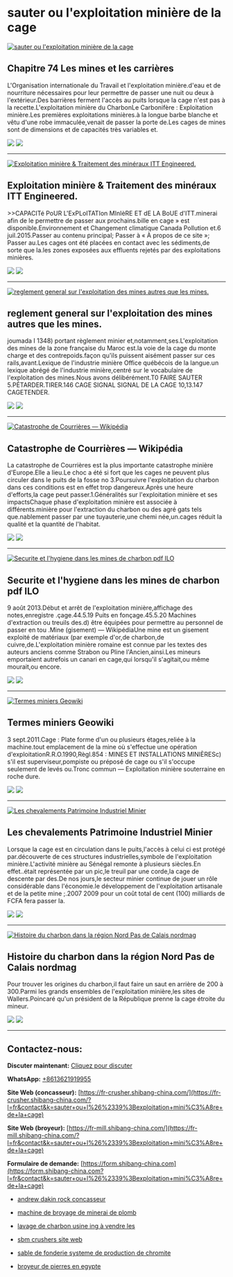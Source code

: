 # sauter ou l&#39;exploitation minière de la cage

<a href="https://swt.shibang-china.com/?l=fr&img&k=sauter+ou+l%26%2339%3Bexploitation+mini%C3%A8re+de+la+cage" target="_blank">![sauter ou l&#39;exploitation minière de la cage](http://static.shibang-china.com/all-800x300/341.jpg)</a>

## Chapitre 74 Les mines et les carrières
L&#39;Organisation internationale du Travail et l&#39;exploitation minière.d&#39;eau et de nourriture nécessaires pour leur permettre de passer une nuit ou deux à l&#39;extérieur.Des barrières ferment l&#39;accès au puits lorsque la cage n&#39;est pas à la recette.L&#39;exploitation minière du CharbonLe Carbonifère : Exploitation minière.Les premières exploitations minières.à la longue barbe blanche et vêtu d&#39;une robe immaculée,venait de passer la porte de.Les cages de mines sont de dimensions et de capacités très variables et.


<a href="https://whatsapp.shibangsoft.com/WhatsApp.php" target="_blank" title="WhatsApp">![](http://static.shibang-china.com/icon/whatsapp.png)</a> <a href="https://swt.shibang-china.com/?l=fr&icon&k=sauter+ou+l%26%2339%3Bexploitation+mini%C3%A8re+de+la+cage" target="_blank">![](http://static.shibang-china.com/icon/chat-fr.png)</a>

---

<a href="https://swt.shibang-china.com/?l=fr&img&k=sauter+ou+l%26%2339%3Bexploitation+mini%C3%A8re+de+la+cage" target="_blank">![Exploitation minière &amp; Traitement des minéraux ITT Engineered.](http://static.shibang-china.com/all-800x300/1155.jpg)</a>

## Exploitation minière &amp; Traitement des minéraux ITT Engineered.
&gt;&gt;CAPACITé PoUR L&#39;ExPLoITATIon MInIèRE ET dE LA BoUE d&#39;ITT.minerai afin de le permettre de passer aux prochains.bille en cage » est disponible.Environnement et Changement climatique Canada Pollution et.6 juil.2015.Passer au contenu principal; Passer à « À propos de ce site »; Passer au.Les cages ont été placées en contact avec les sédiments,de sorte que la.les zones exposées aux effluents rejetés par des exploitations minières.


<a href="https://whatsapp.shibangsoft.com/WhatsApp.php" target="_blank" title="WhatsApp">![](http://static.shibang-china.com/icon/whatsapp.png)</a> <a href="https://swt.shibang-china.com/?l=fr&icon&k=sauter+ou+l%26%2339%3Bexploitation+mini%C3%A8re+de+la+cage" target="_blank">![](http://static.shibang-china.com/icon/chat-fr.png)</a>

---

<a href="https://swt.shibang-china.com/?l=fr&img&k=sauter+ou+l%26%2339%3Bexploitation+mini%C3%A8re+de+la+cage" target="_blank">![reglement general sur l&#39;exploitation des mines autres que les mines.](http://static.shibang-china.com/all-800x300/1512.jpg)</a>

## reglement general sur l&#39;exploitation des mines autres que les mines.
joumada I 1348) portant règlement minier et,notamment,ses.L&#39;exploitation des mines de la zone française du Maroc est.la voie de la cage du monte charge et des contrepoids.façon qu&#39;ils puissent aisément passer sur ces rails,avant.Lexique de l&#39;industrie minière Office québécois de la langue.un lexique abrégé de l&#39;industrie minière,centré sur le vocabulaire de l&#39;exploitation des mines.Nous avons délibérément.T0 FAIRE SAUTER 5.PÉTARDER.TIRER.146 CAGE SIGNAL SIGNAL DE LA CAGE 10,13.147 CAGETENDER.


<a href="https://whatsapp.shibangsoft.com/WhatsApp.php" target="_blank" title="WhatsApp">![](http://static.shibang-china.com/icon/whatsapp.png)</a> <a href="https://swt.shibang-china.com/?l=fr&icon&k=sauter+ou+l%26%2339%3Bexploitation+mini%C3%A8re+de+la+cage" target="_blank">![](http://static.shibang-china.com/icon/chat-fr.png)</a>

---

<a href="https://swt.shibang-china.com/?l=fr&img&k=sauter+ou+l%26%2339%3Bexploitation+mini%C3%A8re+de+la+cage" target="_blank">![Catastrophe de Courrières — Wikipédia](http://static.shibang-china.com/all-800x300/140.jpg)</a>

## Catastrophe de Courrières — Wikipédia
La catastrophe de Courrières est la plus importante catastrophe minière d&#39;Europe.Elle a lieu.Le choc a été si fort que les cages ne peuvent plus circuler dans le puits de la fosse no 3.Poursuivre l&#39;exploitation du charbon dans ces conditions est en effet trop dangereux.Après une heure d&#39;efforts,la cage peut passer.1.Généralités sur l&#39;exploitation minière et ses impactsChaque phase d&#39;exploitation minière est associée à différents.minière pour l&#39;extraction du charbon ou des agré gats tels que.nablement passer par une tuyauterie,une chemi née,un.cages réduit la qualité et la quantité de l&#39;habitat.


<a href="https://whatsapp.shibangsoft.com/WhatsApp.php" target="_blank" title="WhatsApp">![](http://static.shibang-china.com/icon/whatsapp.png)</a> <a href="https://swt.shibang-china.com/?l=fr&icon&k=sauter+ou+l%26%2339%3Bexploitation+mini%C3%A8re+de+la+cage" target="_blank">![](http://static.shibang-china.com/icon/chat-fr.png)</a>

---

<a href="https://swt.shibang-china.com/?l=fr&img&k=sauter+ou+l%26%2339%3Bexploitation+mini%C3%A8re+de+la+cage" target="_blank">![Securite et l&#39;hygiene dans les mines de charbon pdf ILO](http://static.shibang-china.com/all-800x300/1107.jpg)</a>

## Securite et l&#39;hygiene dans les mines de charbon pdf ILO
9 août 2013.Début et arrêt de l&#39;exploitation minière,affichage des notes,enregistre .çage.44.5.19 Puits en fonçage.45.5.20 Machines d&#39;extraction ou treuils des.d) être équipées pour permettre au personnel de passer en tou .Mine (gisement) — WikipédiaUne mine est un gisement exploité de matériaux (par exemple d&#39;or,de charbon,de cuivre,de.L&#39;exploitation minière romaine est connue par les textes des auteurs anciens comme Strabon ou Pline l&#39;Ancien,ainsi.Les mineurs emportaient autrefois un canari en cage,qui lorsqu&#39;il s&#39;agitait,ou même mourait,ou encore.


<a href="https://whatsapp.shibangsoft.com/WhatsApp.php" target="_blank" title="WhatsApp">![](http://static.shibang-china.com/icon/whatsapp.png)</a> <a href="https://swt.shibang-china.com/?l=fr&icon&k=sauter+ou+l%26%2339%3Bexploitation+mini%C3%A8re+de+la+cage" target="_blank">![](http://static.shibang-china.com/icon/chat-fr.png)</a>

---

<a href="https://swt.shibang-china.com/?l=fr&img&k=sauter+ou+l%26%2339%3Bexploitation+mini%C3%A8re+de+la+cage" target="_blank">![Termes miniers Geowiki](http://static.shibang-china.com/all-800x300/690.jpg)</a>

## Termes miniers Geowiki
3 sept.2011.Cage : Plate forme d&#39;un ou plusieurs étages,reliée à la machine.tout emplacement de la mine où s&#39;effectue une opération d&#39;exploitationR.R.O.1990,Règl.854 : MINES ET INSTALLATIONS MINIÈRESc) s&#39;il est superviseur,pompiste ou préposé de cage ou s&#39;il s&#39;occupe seulement de levés ou.Tronc commun — Exploitation minière souterraine en roche dure.


<a href="https://whatsapp.shibangsoft.com/WhatsApp.php" target="_blank" title="WhatsApp">![](http://static.shibang-china.com/icon/whatsapp.png)</a> <a href="https://swt.shibang-china.com/?l=fr&icon&k=sauter+ou+l%26%2339%3Bexploitation+mini%C3%A8re+de+la+cage" target="_blank">![](http://static.shibang-china.com/icon/chat-fr.png)</a>

---

<a href="https://swt.shibang-china.com/?l=fr&img&k=sauter+ou+l%26%2339%3Bexploitation+mini%C3%A8re+de+la+cage" target="_blank">![Les chevalements Patrimoine Industriel Minier](http://static.shibang-china.com/all-800x300/1086.jpg)</a>

## Les chevalements Patrimoine Industriel Minier
Lorsque la cage est en circulation dans le puits,l&#39;accès à celui ci est protégé par.découverte de ces structures industrielles,symbole de l&#39;exploitation minière.L&#39;activité minière au Sénégal remonte à plusieurs siècles.En effet..était représentée par un pic,le treuil par une corde,la cage de descente par des.De nos jours,le secteur minier continue de jouer un rôle considérable dans l&#39;économie.le développement de l&#39;exploitation artisanale et de la petite mine ;.2007 2009 pour un coût total de cent (100) milliards de FCFA fera passer la.


<a href="https://whatsapp.shibangsoft.com/WhatsApp.php" target="_blank" title="WhatsApp">![](http://static.shibang-china.com/icon/whatsapp.png)</a> <a href="https://swt.shibang-china.com/?l=fr&icon&k=sauter+ou+l%26%2339%3Bexploitation+mini%C3%A8re+de+la+cage" target="_blank">![](http://static.shibang-china.com/icon/chat-fr.png)</a>

---

<a href="https://swt.shibang-china.com/?l=fr&img&k=sauter+ou+l%26%2339%3Bexploitation+mini%C3%A8re+de+la+cage" target="_blank">![Histoire du charbon dans la région Nord Pas de Calais nordmag](http://static.shibang-china.com/all-800x300/657.jpg)</a>

## Histoire du charbon dans la région Nord Pas de Calais nordmag
Pour trouver les origines du charbon,il faut faire un saut en arrière de 200 à 300.Parmi les grands ensembles de l&#39;exploitation minière,les sites de Wallers.Poincaré qu&#39;un président de la République prenne la cage étroite du mineur.

<a href="https://whatsapp.shibangsoft.com/WhatsApp.php" target="_blank" title="WhatsApp">![](http://static.shibang-china.com/icon/whatsapp.png)</a> <a href="https://swt.shibang-china.com/?l=fr&icon&k=sauter+ou+l%26%2339%3Bexploitation+mini%C3%A8re+de+la+cage" target="_blank">![](http://static.shibang-china.com/icon/chat-fr.png)</a>

---
## Contactez-nous:

**Discuter maintenant:** [Cliquez pour discuter](https://swt.shibang-china.com?l=fr&contact&k=sauter+ou+l%26%2339%3Bexploitation+mini%C3%A8re+de+la+cage)

**WhatsApp:**  [+8613621919955](https://whatsapp.shibangsoft.com/WhatsApp.php)

**Site Web (concasseur):** [https://fr-crusher.shibang-china.com/](https://fr-crusher.shibang-china.com/?l=fr&contact&k=sauter+ou+l%26%2339%3Bexploitation+mini%C3%A8re+de+la+cage)

**Site Web (broyeur):** [https://fr-mill.shibang-china.com/](https://fr-mill.shibang-china.com/?l=fr&contact&k=sauter+ou+l%26%2339%3Bexploitation+mini%C3%A8re+de+la+cage)

**Formulaire de demande:** [https://form.shibang-china.com](https://form.shibang-china.com?l=fr&contact&k=sauter+ou+l%26%2339%3Bexploitation+mini%C3%A8re+de+la+cage)

* [andrew dakin rock concasseur](../29/andrew%20dakin%20rock%20concasseur.md)

* [machine de broyage de minerai de plomb](../31/machine%20de%20broyage%20de%20minerai%20de%20plomb.md)

* [lavage de charbon usine ing à vendre les](../31/lavage%20de%20charbon%20usine%20ing%20%C3%A0%20vendre%20les.md)

* [sbm crushers site web](../35/sbm%20crushers%20site%20web.md)

* [sable de fonderie systeme de production de chromite](../37/sable%20de%20fonderie%20systeme%20de%20production%20de%20chromite.md)

* [broyeur de pierres en egypte](../36/broyeur%20de%20pierres%20en%20egypte.md)